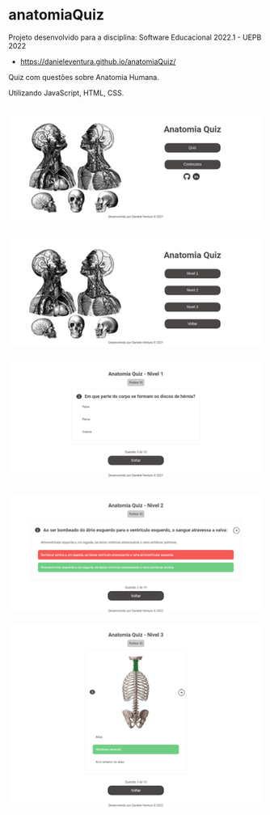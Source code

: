 # anatomiaQuiz

Projeto desenvolvido para a disciplina: Software Educacional 2022.1 - UEPB 2022

- https://danieleventura.github.io/anatomiaQuiz/

Quiz com questões sobre Anatomia Humana.


Utilizando JavaScript, HTML, CSS.


![nome do print](/img/home.png)
--------------------------------------------------------------

![nome do print](/img/quiz.png)
--------------------------------------------------------------

![nome do print](/img/nivel1.png)
--------------------------------------------------------------

![nome do print](/img/nivel2.png)
--------------------------------------------------------------

![nome do print](/img/nivel3.png)
